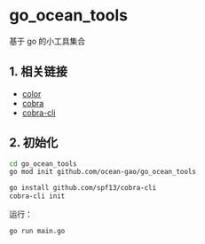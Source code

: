 # go_ocean_tools

基于 go 的小工具集合

## 1. 相关链接

- [color](https://github.com/fatih/color)
- [cobra](https://github.com/spf13/cobra)
- [cobra-cli](https://github.com/spf13/cobra-cli)

## 2. 初始化

```bash
cd go_ocean_tools
go mod init github.com/ocean-gao/go_ocean_tools

go install github.com/spf13/cobra-cli
cobra-cli init
```

运行：

```bash
go run main.go
```